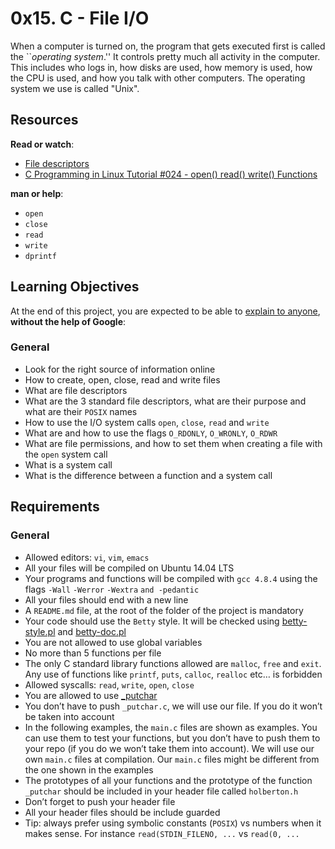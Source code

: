
# 0x15. C - File I/O

When a computer is turned on, the program that gets executed first is called the ``_operating system_.'' It controls pretty much all activity in the computer. This includes who logs in, how disks are used, how memory is used, how the CPU is used, and how you talk with other computers. The operating system we use is called "Unix".

## Resources

**Read or watch**:

-   [File descriptors](https://intranet.hbtn.io/rltoken/zwnc2vqfmCs_ZThsyxkjJw "File descriptors")
-   [C Programming in Linux Tutorial #024 - open() read() write() Functions](https://intranet.hbtn.io/rltoken/Ig_LMzPlXTT-EwoSAgYK-Q "C Programming in Linux Tutorial #024 - open() read() write() Functions")

**man or help**:

-   `open`
-   `close`
-   `read`
-   `write`
-   `dprintf`

## Learning Objectives

At the end of this project, you are expected to be able to  [explain to anyone](https://intranet.hbtn.io/rltoken/drib3sk-dT2D2XsdjK6m4Q "explain to anyone"),  **without the help of Google**:

### General

-   Look for the right source of information online
-   How to create, open, close, read and write files
-   What are file descriptors
-   What are the 3 standard file descriptors, what are their purpose and what are their  `POSIX`  names
-   How to use the I/O system calls  `open`,  `close`,  `read`  and  `write`
-   What are and how to use the flags  `O_RDONLY`,  `O_WRONLY`,  `O_RDWR`
-   What are file permissions, and how to set them when creating a file with the  `open`  system call
-   What is a system call
-   What is the difference between a function and a system call

## Requirements

### General

-   Allowed editors:  `vi`,  `vim`,  `emacs`
-   All your files will be compiled on Ubuntu 14.04 LTS
-   Your programs and functions will be compiled with  `gcc 4.8.4`  using the flags  `-Wall`  `-Werror`  `-Wextra`  `and -pedantic`
-   All your files should end with a new line
-   A  `README.md`  file, at the root of the folder of the project is mandatory
-   Your code should use the  `Betty`  style. It will be checked using  [betty-style.pl](https://github.com/holbertonschool/Betty/blob/master/betty-style.pl "betty-style.pl")  and  [betty-doc.pl](https://github.com/holbertonschool/Betty/blob/master/betty-doc.pl "betty-doc.pl")
-   You are not allowed to use global variables
-   No more than 5 functions per file
-   The only C standard library functions allowed are  `malloc`,  `free`  and  `exit`. Any use of functions like  `printf`,  `puts`,  `calloc`,  `realloc`  etc… is forbidden
-   Allowed syscalls:  `read`,  `write`,  `open`,  `close`
-   You are allowed to use  [_putchar](https://github.com/holbertonschool/_putchar.c/blob/master/_putchar.c "_putchar")
-   You don’t have to push  `_putchar.c`, we will use our file. If you do it won’t be taken into account
-   In the following examples, the  `main.c`  files are shown as examples. You can use them to test your functions, but you don’t have to push them to your repo (if you do we won’t take them into account). We will use our own  `main.c`  files at compilation. Our  `main.c`  files might be different from the one shown in the examples
-   The prototypes of all your functions and the prototype of the function  `_putchar`  should be included in your header file called  `holberton.h`
-   Don’t forget to push your header file
-   All your header files should be include guarded
-   Tip: always prefer using symbolic constants (`POSIX`) vs numbers when it makes sense. For instance  `read(STDIN_FILENO, ...`  vs  `read(0, ...`